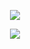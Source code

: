 <p align=center> <img src=https://komarev.com/ghpvc/?username=wavetoivy&color=99968b&style=flat-square&label=🦢>
<p align="center"> <img src="https://media.discordapp.net/attachments/1013637206952382504/1334432903353991239/222-ezgif.com-speed.gif?ex=679c82fc&is=679b317c&hm=27ba840b9622d74ce6ef893fab0b097f22ed0715f1034dc32d7437f2a74c99eb&=&width=622&height=377" <p/>
